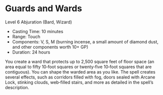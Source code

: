 # Guards and Wards
Level 6 Abjuration (Bard, Wizard)

- Casting Time: 10 minutes
- Range: Touch
- Components: V, S, M (burning incense, a small amount of diamond dust, and other components worth 10+ GP)
- Duration: 24 hours

You create a ward that protects up to 2,500 square feet of floor space (an area equal to fifty 10‑foot squares or twenty‑five 10‑foot squares that are contiguous). You can shape the warded area as you like. The spell creates several effects, such as corridors filled with fog, doors sealed with Arcane Lock, stinking clouds, web‑filled stairs, and more as detailed in the spell’s description.

